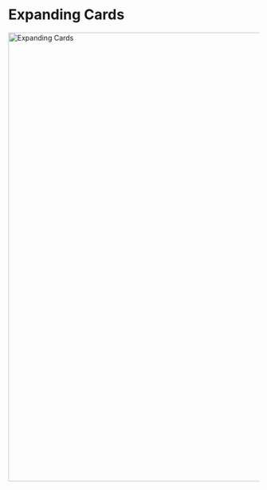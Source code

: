 # Expanding Cards
<a href="https://github.com/zokirjanov/JsSimpleProjects" target="_blank">
    <img src="https://github.com/zokirjanov/TailwindCssResponsiveApp/assets/116636143/064a91bd-9cad-4ca9-ba9b-d207ea5865e6" width="900" height="auto" alt="Expanding Cards">
</a>
